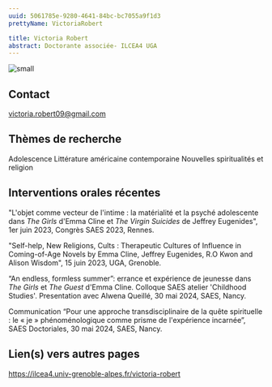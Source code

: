 ```yaml
---
uuid: 5061785e-9280-4641-84bc-bc7055a9f1d3
prettyName: VictoriaRobert

title: Victoria Robert
abstract: Doctorante associée- ILCEA4 UGA
---
```


![small]( Robert_Victoria.jpeg)

## Contact

 victoria.robert09@gmail.com

## Thèmes de recherche

 Adolescence 
Littérature américaine contemporaine
Nouvelles spiritualités et religion

## Interventions orales récentes

 "L'objet comme vecteur de l'intime : la matérialité et la psyché adolescente dans *The Girls* d'Emma Cline et *The Virgin Suicides* de Jeffrey Eugenides", 1er juin 2023, Congrès SAES 2023, Rennes.

"Self-help, New Religions, Cults : Therapeutic Cultures of Influence in Coming-of-Age Novels by Emma Cline, Jeffrey Eugenides, R.O Kwon and Alison Wisdom", 15 juin 2023, UGA, Grenoble. 

“An endless, formless summer”: errance et expérience de jeunesse dans *The Girls* et *The Guest* d'Emma Cline. Colloque SAES atelier 'Childhood Studies'. Presentation avec Alwena Queillé, 30 mai 2024, SAES, Nancy.

Communication “Pour une approche transdisciplinaire de la quête spirituelle : le « je » phénoménologique comme prisme de l'expérience incarnée”, SAES Doctoriales, 30 mai 2024, SAES, Nancy.

## Lien(s) vers autres pages

 https://ilcea4.univ-grenoble-alpes.fr/victoria-robert

